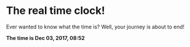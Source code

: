 # The real time clock!

Ever wanted to know what the time is? Well, your journey is about to end!

**The time is Dec 03, 2017, 08:52**